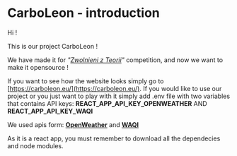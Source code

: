# CarboLeon - introduction 

Hi !

This is our project CarboLeon !

We have made it for *"[Zwolnieni z Teorii](https://zwolnienizteorii.pl/)"* competition, and now we want to make it opensource !

If you want to see how the website looks simply go to [https://carboleon.eu/](https://carboleon.eu/).
If you would like to use our project or you just want to play with it simply add .env file with two variables that contains API keys:
    **REACT_APP_API_KEY_OPENWEATHER**     AND      
    **REACT_APP_API_KEY_WAQI**

We used apis form:
    [**OpenWeather**](https://openweathermap.org/) and 
    [**WAQI**](https://waqi.info/)

As it is a react app, you must remember to download all the dependecies and node modules.

